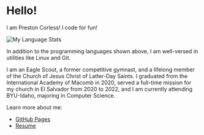 # Hello!

I am Preston Corless! I code for fun!

![My Language Stats](https://github-readme-stats.vercel.app/api/top-langs/?username=pgattic&layout=compact&theme=dark&exclude_repo=smb1-disasm)

In addition to the programming languages shown above, I am well-versed in utilities like Linux and Git.

I am an Eagle Scout, a former competitive gymnast, and a lifelong member of the Church of Jesus Christ of Latter-Day Saints. I graduated from the International Academy of Macomb in 2020, served a full-time mission for my church in El Salvador from 2020 to 2022, and I am currently attending BYU-Idaho, majoring in Computer Science.

Learn more about me:

- [GitHub Pages](https://pgattic.github.io/about-me)
- [Resume](https://pgattic.github.io/pgattic/resume)
